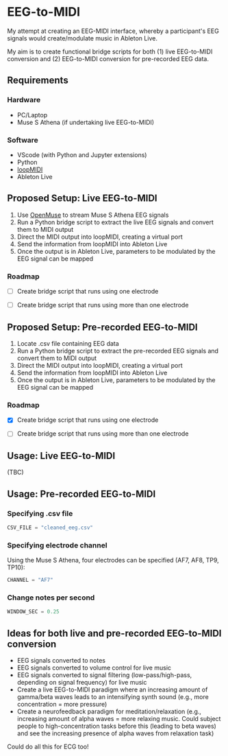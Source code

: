 # EEG-to-MIDI
My attempt at creating an EEG-MIDI interface, whereby a participant's EEG signals would create/modulate music in Ableton Live.

My aim is to create functional bridge scripts for both (1) live EEG-to-MIDI conversion and (2) EEG-to-MIDI conversion for pre-recorded EEG data.


## Requirements
### Hardware
- PC/Laptop
- Muse S Athena (if undertaking live EEG-to-MIDI)

### Software
- VScode (with Python and Jupyter extensions)
- Python
- [loopMIDI](https://www.tobias-erichsen.de/software/loopmidi.html)
- Ableton Live

## Proposed Setup: Live EEG-to-MIDI
1. Use [OpenMuse](https://github.com/DominiqueMakowski/OpenMuse) to stream Muse S Athena EEG signals
2. Run a Python bridge script to extract the live EEG signals and convert them to MIDI output
3. Direct the MIDI output into loopMIDI, creating a virtual port
4. Send the information from loopMIDI into Ableton Live
5. Once the output is in Ableton Live, parameters to be modulated by the EEG signal can be mapped

### Roadmap
- [ ] Create bridge script that runs using one electrode
- [ ] Create bridge script that runs using more than one electrode


## Proposed Setup: Pre-recorded EEG-to-MIDI
1. Locate .csv file containing EEG data
2. Run a Python bridge script to extract the pre-recorded EEG signals and convert them to MIDI output
3. Direct the MIDI output into loopMIDI, creating a virtual port
4. Send the information from loopMIDI into Ableton Live
5. Once the output is in Ableton Live, parameters to be modulated by the EEG signal can be mapped

### Roadmap
- [x] Create bridge script that runs using one electrode
- [ ] Create bridge script that runs using more than one electrode


## Usage: Live EEG-to-MIDI

(TBC)


## Usage: Pre-recorded EEG-to-MIDI
### Specifying .csv file
```python
CSV_FILE = "cleaned_eeg.csv"
```

### Specifying electrode channel
Using the Muse S Athena, four electrodes can be specified (AF7, AF8, TP9, TP10):
```python
CHANNEL = "AF7"
```

### Change notes per second
```python
WINDOW_SEC = 0.25
```



## Ideas for both live and pre-recorded EEG-to-MIDI conversion
- EEG signals converted to notes
- EEG signals converted to volume control for live music
- EEG signals converted to signal filtering (low-pass/high-pass, depending on signal frequency) for live music
- Create a live EEG-to-MIDI paradigm where an increasing amount of gamma/beta waves leads to an intensifying synth sound (e.g., more concentration = more pressure)
- Create a neurofeedback paradigm for meditation/relaxation (e.g., increasing amount of alpha waves = more relaxing music. Could subject people to high-concentration tasks before this (leading to beta waves) and see the increasing presence of alpha waves from relaxation task)

Could do all this for ECG too!